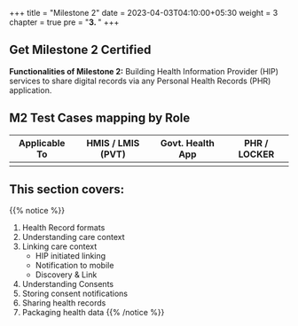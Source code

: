 +++
title = "Milestone 2"
date = 2023-04-03T04:10:00+05:30
weight = 3
chapter = true
pre = "<b>3. </b>"
+++

## Get Milestone 2 Certified

**Functionalities of Milestone 2:** Building Health Information Provider (HIP) services to share digital records via any Personal Health Records (PHR) application.


## M2 Test Cases mapping by Role

|      Applicable To                         |   HMIS / LMIS (PVT)  |   Govt. Health App  |   PHR / LOCKER    |
|-------------------------------|----------------------|--------------------|-------------------|
| | | |


## This section covers:
{{% notice %}}
1. Health Record formats
2. Understanding care context
3. Linking care context
	- HIP initiated linking 
	- Notification to mobile
	- Discovery & Link
4. Understanding Consents
5. Storing consent notifications
6. Sharing health records  
7. Packaging health data
{{% /notice %}}
